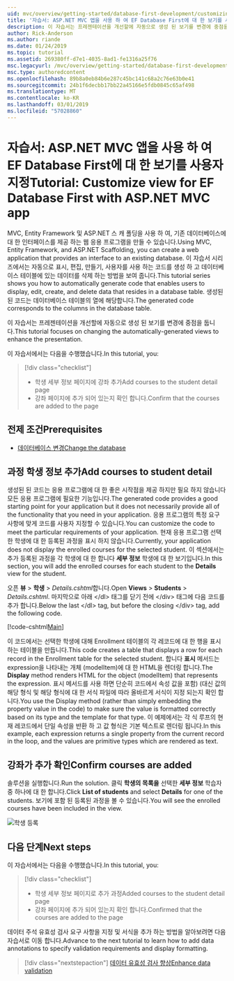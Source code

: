 ```yaml
---
uid: mvc/overview/getting-started/database-first-development/customizing-a-view
title: '자습서: ASP.NET MVC 앱을 사용 하 여 EF Database First에 대 한 보기를 사용자 지정'
description: 이 자습서는 프레젠테이션을 개선할에 자동으로 생성 된 보기를 변경에 중점을 둡니다.
author: Rick-Anderson
ms.author: riande
ms.date: 01/24/2019
ms.topic: tutorial
ms.assetid: 269380ff-d7e1-4035-8ad1-fe1316a25f76
msc.legacyurl: /mvc/overview/getting-started/database-first-development/customizing-a-view
msc.type: authoredcontent
ms.openlocfilehash: 89b8a0eb84b6e287c45bc141c68a2c76e63b0e41
ms.sourcegitcommit: 24b1f6decbb17bb22a45166e5fdb0845c65af498
ms.translationtype: MT
ms.contentlocale: ko-KR
ms.lasthandoff: 03/01/2019
ms.locfileid: "57028860"
---
```

# <a name="tutorial-customize-view-for-ef-database-first-with-aspnet-mvc-app"></a><span data-ttu-id="027b2-103">자습서: ASP.NET MVC 앱을 사용 하 여 EF Database First에 대 한 보기를 사용자 지정</span><span class="sxs-lookup"><span data-stu-id="027b2-103">Tutorial: Customize view for EF Database First with ASP.NET MVC app</span></span>

<span data-ttu-id="027b2-104">MVC, Entity Framework 및 ASP.NET 스 캐 폴딩을 사용 하 여, 기존 데이터베이스에 대 한 인터페이스를 제공 하는 웹 응용 프로그램을 만들 수 있습니다.</span><span class="sxs-lookup"><span data-stu-id="027b2-104">Using MVC, Entity Framework, and ASP.NET Scaffolding, you can create a web application that provides an interface to an existing database.</span></span> <span data-ttu-id="027b2-105">이 자습서 시리즈에서는 자동으로 표시, 편집, 만들기, 사용자를 사용 하는 코드를 생성 하 고 데이터베이스 테이블에 있는 데이터를 삭제 하는 방법을 보여 줍니다.</span><span class="sxs-lookup"><span data-stu-id="027b2-105">This tutorial series shows you how to automatically generate code that enables users to display, edit, create, and delete data that resides in a database table.</span></span> <span data-ttu-id="027b2-106">생성된 된 코드는 데이터베이스 테이블의 열에 해당합니다.</span><span class="sxs-lookup"><span data-stu-id="027b2-106">The generated code corresponds to the columns in the database table.</span></span>

<span data-ttu-id="027b2-107">이 자습서는 프레젠테이션을 개선할에 자동으로 생성 된 보기를 변경에 중점을 둡니다.</span><span class="sxs-lookup"><span data-stu-id="027b2-107">This tutorial focuses on changing the automatically-generated views to enhance the presentation.</span></span>

<span data-ttu-id="027b2-108">이 자습서에서는 다음을 수행했습니다.</span><span class="sxs-lookup"><span data-stu-id="027b2-108">In this tutorial, you:</span></span>

> [!div class="checklist"]
> * <span data-ttu-id="027b2-109">학생 세부 정보 페이지에 강좌 추가</span><span class="sxs-lookup"><span data-stu-id="027b2-109">Add courses to the student detail page</span></span>
> * <span data-ttu-id="027b2-110">강좌 페이지에 추가 되어 있는지 확인 합니다.</span><span class="sxs-lookup"><span data-stu-id="027b2-110">Confirm that the courses are added to the page</span></span>

## <a name="prerequisites"></a><span data-ttu-id="027b2-111">전제 조건</span><span class="sxs-lookup"><span data-stu-id="027b2-111">Prerequisites</span></span>

* [<span data-ttu-id="027b2-112">데이터베이스 변경</span><span class="sxs-lookup"><span data-stu-id="027b2-112">Change the database</span></span>](changing-the-database.md)

## <a name="add-courses-to-student-detail"></a><span data-ttu-id="027b2-113">과정 학생 정보 추가</span><span class="sxs-lookup"><span data-stu-id="027b2-113">Add courses to student detail</span></span>

<span data-ttu-id="027b2-114">생성된 된 코드는 응용 프로그램에 대 한 좋은 시작점을 제공 하지만 필요 하지 않습니다 모든 응용 프로그램에 필요한 기능입니다.</span><span class="sxs-lookup"><span data-stu-id="027b2-114">The generated code provides a good starting point for your application but it does not necessarily provide all of the functionality that you need in your application.</span></span> <span data-ttu-id="027b2-115">응용 프로그램의 특정 요구 사항에 맞게 코드를 사용자 지정할 수 있습니다.</span><span class="sxs-lookup"><span data-stu-id="027b2-115">You can customize the code to meet the particular requirements of your application.</span></span> <span data-ttu-id="027b2-116">현재 응용 프로그램 선택한 학생에 대 한 등록된 과정을 표시 하지 않습니다.</span><span class="sxs-lookup"><span data-stu-id="027b2-116">Currently, your application does not display the enrolled courses for the selected student.</span></span> <span data-ttu-id="027b2-117">이 섹션에서는 추가 등록된 과정을 각 학생에 대 한 합니다 **세부 정보** 학생에 대 한 보기입니다.</span><span class="sxs-lookup"><span data-stu-id="027b2-117">In this section, you will add the enrolled courses for each student to the **Details** view for the student.</span></span>

<span data-ttu-id="027b2-118">오픈 **뷰** > **학생** > *Details.cshtml*합니다.</span><span class="sxs-lookup"><span data-stu-id="027b2-118">Open **Views** > **Students** > *Details.cshtml*.</span></span> <span data-ttu-id="027b2-119">마지막으로 아래 &lt;/dl&gt; 태그를 닫기 전에 &lt;/div&gt; 태그에 다음 코드를 추가 합니다.</span><span class="sxs-lookup"><span data-stu-id="027b2-119">Below the last &lt;/dl&gt; tag, but before the closing &lt;/div&gt; tag, add the following code.</span></span>

[!code-cshtml[Main](customizing-a-view/samples/sample1.cshtml)]

<span data-ttu-id="027b2-120">이 코드에서는 선택한 학생에 대해 Enrollment 테이블의 각 레코드에 대 한 행을 표시 하는 테이블을 만듭니다.</span><span class="sxs-lookup"><span data-stu-id="027b2-120">This code creates a table that displays a row for each record in the Enrollment table for the selected student.</span></span> <span data-ttu-id="027b2-121">합니다 **표시** 메서드는 expression을 나타내는 개체 (modelItem)에 대 한 HTML을 렌더링 합니다.</span><span class="sxs-lookup"><span data-stu-id="027b2-121">The **Display** method renders HTML for the object (modelItem) that represents the expression.</span></span> <span data-ttu-id="027b2-122">표시 메서드를 사용 하면 단순히 코드에서 속성 값을 포함) (대신 값의 해당 형식 및 해당 형식에 대 한 서식 파일에 따라 올바르게 서식이 지정 되는지 확인 합니다.</span><span class="sxs-lookup"><span data-stu-id="027b2-122">You use the Display method (rather than simply embedding the property value in the code) to make sure the value is formatted correctly based on its type and the template for that type.</span></span> <span data-ttu-id="027b2-123">이 예제에서는 각 식 루프의 현재 레코드에서 단일 속성을 반환 하 고 값 형식은 기본 텍스트로 렌더링 됩니다.</span><span class="sxs-lookup"><span data-stu-id="027b2-123">In this example, each expression returns a single property from the current record in the loop, and the values are primitive types which are rendered as text.</span></span>

## <a name="confirm-courses-are-added"></a><span data-ttu-id="027b2-124">강좌가 추가 확인</span><span class="sxs-lookup"><span data-stu-id="027b2-124">Confirm courses are added</span></span>

<span data-ttu-id="027b2-125">솔루션을 실행합니다.</span><span class="sxs-lookup"><span data-stu-id="027b2-125">Run the solution.</span></span> <span data-ttu-id="027b2-126">클릭 **학생의 목록을** 선택한 **세부 정보** 학습자 중 하나에 대 한 합니다.</span><span class="sxs-lookup"><span data-stu-id="027b2-126">Click **List of students** and select **Details** for one of the students.</span></span> <span data-ttu-id="027b2-127">보기에 포함 된 등록된 과정을 볼 수 있습니다.</span><span class="sxs-lookup"><span data-stu-id="027b2-127">You will see the enrolled courses have been included in the view.</span></span>

![학생 등록](customizing-a-view/_static/image1.png)

## <a name="next-steps"></a><span data-ttu-id="027b2-129">다음 단계</span><span class="sxs-lookup"><span data-stu-id="027b2-129">Next steps</span></span>
<span data-ttu-id="027b2-130">이 자습서에서는 다음을 수행했습니다.</span><span class="sxs-lookup"><span data-stu-id="027b2-130">In this tutorial, you:</span></span>

> [!div class="checklist"]
> * <span data-ttu-id="027b2-131">학생 세부 정보 페이지로 추가 과정</span><span class="sxs-lookup"><span data-stu-id="027b2-131">Added courses to the student detail page</span></span>
> * <span data-ttu-id="027b2-132">강좌 페이지에 추가 되어 있는지 확인 합니다.</span><span class="sxs-lookup"><span data-stu-id="027b2-132">Confirmed that the courses are added to the page</span></span>

<span data-ttu-id="027b2-133">데이터 주석 유효성 검사 요구 사항을 지정 및 서식을 추가 하는 방법을 알아보려면 다음 자습서로 이동 합니다.</span><span class="sxs-lookup"><span data-stu-id="027b2-133">Advance to the next tutorial to learn how to add data annotations to specify validation requirements and display formatting.</span></span>
> [!div class="nextstepaction"]
> [<span data-ttu-id="027b2-134">데이터 유효성 검사 향상</span><span class="sxs-lookup"><span data-stu-id="027b2-134">Enhance data validation</span></span>](enhancing-data-validation.md)
